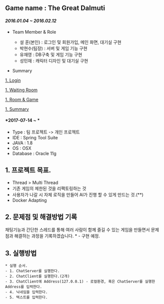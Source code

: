 ## Game name : The Great Dalmuti

#### *2016.01.04 ~ 2016.02.12*  

- Team Member & Role
	- 설 훈(본인) : 로그인 및 회원가입, 메인 화면, 대기실 구현
	- 박현수(팀장) : 서버 및 게임 기능 구현
	- 유재영 : DB구축 및 게임 기능 구현
	- 성민재 : 캐릭터 디자인 및 대기실 구현

- Summary

[1. Login](readme/sist_first_1.png)

[1. Waiting Room](readme/sist_first_2.png)

[1. Room & Game](readme/sist_first_3.png)

[1. Summary](readme/sist_first_4.png)



#### *2017-07-14 ~ *  

- Type : 팀 프로젝트 -> 개인 프로젝트
- IDE : Spring Tool Suite
- JAVA : 1.8
- OS : OSX  
- Database : Oracle 11g

## 1. 프로젝트 목표.
- Thread > Multi Thread
- 기존 게임의 제한된 것을 리팩토링하는 것
- 사용자가 나갈 시 자체 로직을 만들어 AI가 진행 할 수 있게 만드는 것.(**)
- Docker Adapting


## 2. 문제점 및 해결방법 기록  
채팅기능과 간단한 스레드를 통해 여러 사람이 함께 즐길 수 있는 게임을 만들면서 문제점과 해결하는 과정을 기록하겠습니다.
	* - 구현 예정.


## 3. 실행방법
	* 실행 순서.	
	- 1. ChatServer를 실행한다.
	- 2. ChatClient를 실행한다.(2개)
	- 3. ChatClient에 Address(127.0.0.1) - 로컬환경, 혹은 ChatServer를 실행한 Address를 입력한다.
	- 4. 닉네임을 입력한다.
	- 5. 텍스트를 입력한다.
